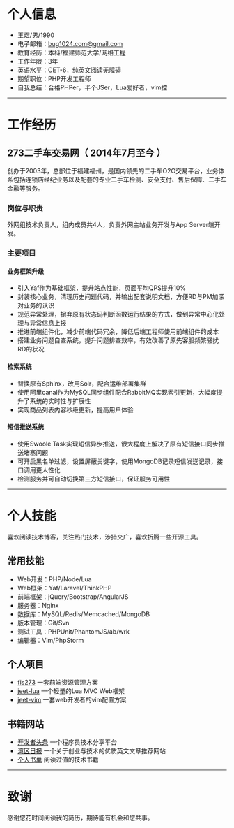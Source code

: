 
# 个人信息
 - 王煜/男/1990
 - 电子邮箱：bug1024.com@gmail.com
 - 教育经历：本科/福建师范大学/网络工程
 - 工作年限：3年
 - 英语水平：CET-6，纯英文阅读无障碍
 - 期望职位：PHP开发工程师
 - 自我总结：合格PHPer，半个JSer，Lua爱好者，vim控

---

# 工作经历

## 273二手车交易网（ 2014年7月至今 ）
 创办于2003年，总部位于福建福州，是国内领先的二手车O2O交易平台，业务体系包括连锁店经纪业务以及配套的专业二手车检测、安全支付、售后保障、二手车金融等服务。

### 岗位与职责
 外网组技术负责人，组内成员共4人，负责外网主站业务开发与App Server端开发。

### 主要项目

#### 业务框架升级
 - 引入Yaf作为基础框架，提升站点性能，页面平均QPS提升10%
 - 封装核心业务，清理历史问题代码，并输出配套说明文档，方便RD与PM加深对业务的认识
 - 规范异常处理，摒弃原有状态码判断函数运行结果的方式，做到异常中心化处理与异常信息上报
 - 推进前端组件化，减少前端代码冗余，降低后端工程师使用前端组件的成本
 - 搭建业务问题自查系统，提升问题排查效率，有效改善了原先客服频繁骚扰RD的状况

#### 检索系统
 - 替换原有Sphinx，改用Solr，配合运维部署集群
 - 使用阿里canal作为MySQL同步组件配合RabbitMQ实现索引更新，大幅度提升了系统的实时性与扩展性
 - 实现商品列表内容秒级更新，提高用户体验

#### 短信推送系统
 - 使用Swoole Task实现短信异步推送，很大程度上解决了原有短信接口同步推送堵塞问题
 - 可开启黑名单过滤，设置屏蔽关键字，使用MongoDB记录短信发送记录，接口调用更人性化
 - 检测服务并可自动切换第三方短信接口，保证服务可用性

---

# 个人技能
 喜欢阅读技术博客，关注热门技术，涉猎交广，喜欢折腾一些开源工具。

## 常用技能
 - Web开发：PHP/Node/Lua
 - Web框架：Yaf/Laravel/ThinkPHP
 - 前端框架：jQuery/Bootstrap/AngularJS
 - 服务器：Nginx
 - 数据库：MySQL/Redis/Memcached/MongoDB
 - 版本管理：Git/Svn
 - 测试工具：PHPUnit/PhantomJS/ab/wrk
 - 编辑器：Vim/PhpStorm

## 个人项目
 - [fis273](https://npm.taobao.org/package/fis273) 一套前端资源管理方案
 - [jeet-lua](https://github.com/bug1024/jeet-lua) 一个轻量的Lua MVC Web框架
 - [jeet-vim](https://github.com/bug1024/jeet-vim) 一套web开发者的vim配置方案

## 书籍网站
 - [开发者头条](http://toutiao.io/) 一个程序员技术分享平台
 - [湾区日报](https://wanqu.co/) 一个关于创业与技术的优质英文文章推荐网站
 - [个人书单](https://github.com/bug1024/doc/blob/master/Blog/my-growth.md) 阅读过值的技术书籍

---

# 致谢

 感谢您花时间阅读我的简历，期待能有机会和您共事。

